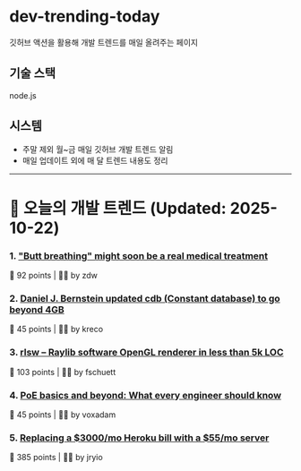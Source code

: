 # dev-trending-today
깃허브 액션을 활용해 개발 트렌드를 매일 올려주는 페이지

## 기술 스택
node.js
## 시스템
- 주말 제외 월~금 매일 깃허브 개발 트렌드 알림
- 매일 업데이트 외에 매 달 트렌드 내용도 정리
---

# 📰 오늘의 개발 트렌드 (Updated: 2025-10-22)

### 1. ["Butt breathing" might soon be a real medical treatment](https://arstechnica.com/science/2025/10/butt-breathing-might-soon-be-a-real-medical-treatment/)
💬 92 points | 🧑‍💻 by zdw

### 2. [Daniel J. Bernstein updated cdb (Constant database) to go beyond 4GB](https://cdb.cr.yp.to/)
💬 45 points | 🧑‍💻 by kreco

### 3. [rlsw – Raylib software OpenGL renderer in less than 5k LOC](https://github.com/raysan5/raylib/blob/master/src/external/rlsw.h)
💬 103 points | 🧑‍💻 by fschuett

### 4. [PoE basics and beyond: What every engineer should know](https://www.edn.com/poe-basics-and-beyond-what-every-engineer-should-know/)
💬 45 points | 🧑‍💻 by voxadam

### 5. [Replacing a $3000/mo Heroku bill with a $55/mo server](https://disco.cloud/blog/how-idealistorg-replaced-a-3000mo-heroku-bill-with-a-55-server/)
💬 385 points | 🧑‍💻 by jryio

